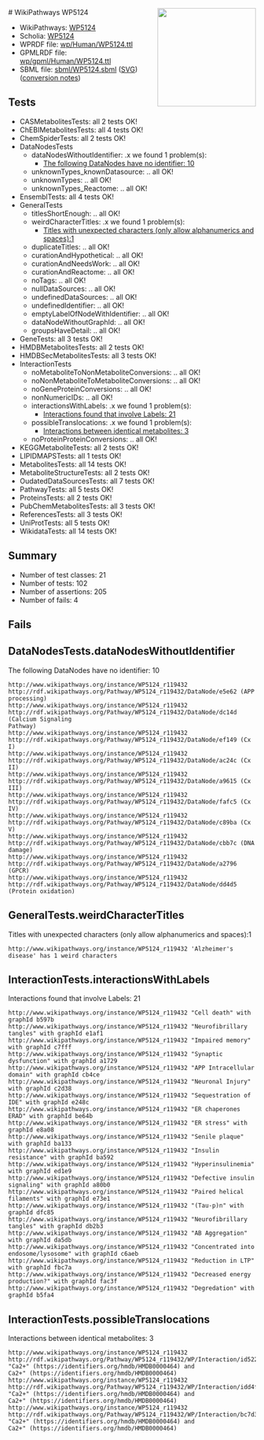 <img style="float: right; width: 200px" src="../logo.png" />
# WikiPathways WP5124

* WikiPathways: [WP5124](https://identifiers.org/wikipathways:WP5124)
* Scholia: [WP5124](https://scholia.toolforge.org/wikipathways/WP5124)
* WPRDF file: [wp/Human/WP5124.ttl](../wp/Human/WP5124.ttl)
* GPMLRDF file: [wp/gpml/Human/WP5124.ttl](../wp/gpml/Human/WP5124.ttl)
* SBML file: [sbml/WP5124.sbml](../sbml/WP5124.sbml) ([SVG](../sbml/WP5124.svg)) ([conversion notes](../sbml/WP5124.txt))

## Tests
* CASMetabolitesTests: all 2 tests OK!
* ChEBIMetabolitesTests: all 4 tests OK!
* ChemSpiderTests: all 2 tests OK!
* DataNodesTests
    * dataNodesWithoutIdentifier: .x we found 1 problem(s):
        * [The following DataNodes have no identifier: 10](#8792c490)
    * unknownTypes_knownDatasource: .. all OK!
    * unknownTypes: .. all OK!
    * unknownTypes_Reactome: .. all OK!
* EnsemblTests: all 4 tests OK!
* GeneralTests
    * titlesShortEnough: .. all OK!
    * weirdCharacterTitles: .x we found 1 problem(s):
        * [Titles with unexpected characters (only allow alphanumerics and spaces):1](#fda87b3f)
    * duplicateTitles: .. all OK!
    * curationAndHypothetical: .. all OK!
    * curationAndNeedsWork: .. all OK!
    * curationAndReactome: .. all OK!
    * noTags: .. all OK!
    * nullDataSources: .. all OK!
    * undefinedDataSources: .. all OK!
    * undefinedIdentifier: .. all OK!
    * emptyLabelOfNodeWithIdentifier: .. all OK!
    * dataNodeWithoutGraphId: .. all OK!
    * groupsHaveDetail: .. all OK!
* GeneTests: all 3 tests OK!
* HMDBMetabolitesTests: all 2 tests OK!
* HMDBSecMetabolitesTests: all 3 tests OK!
* InteractionTests
    * noMetaboliteToNonMetaboliteConversions: .. all OK!
    * noNonMetaboliteToMetaboliteConversions: .. all OK!
    * noGeneProteinConversions: .. all OK!
    * nonNumericIDs: .. all OK!
    * interactionsWithLabels: .x we found 1 problem(s):
        * [Interactions found that involve Labels: 21](#fe97a8d8)
    * possibleTranslocations: .x we found 1 problem(s):
        * [Interactions between identical metabolites: 3](#d59038c6)
    * noProteinProteinConversions: .. all OK!
* KEGGMetaboliteTests: all 2 tests OK!
* LIPIDMAPSTests: all 1 tests OK!
* MetabolitesTests: all 14 tests OK!
* MetaboliteStructureTests: all 2 tests OK!
* OudatedDataSourcesTests: all 7 tests OK!
* PathwayTests: all 5 tests OK!
* ProteinsTests: all 2 tests OK!
* PubChemMetabolitesTests: all 3 tests OK!
* ReferencesTests: all 3 tests OK!
* UniProtTests: all 5 tests OK!
* WikidataTests: all 14 tests OK!


## Summary

* Number of test classes: 21
* Number of tests: 102
* Number of assertions: 205
* Number of fails: 4

## Fails

<a name="8792c490" />

## DataNodesTests.dataNodesWithoutIdentifier

The following DataNodes have no identifier: 10
```
http://www.wikipathways.org/instance/WP5124_r119432 http://rdf.wikipathways.org/Pathway/WP5124_r119432/DataNode/e5e62 (APP processing)
http://www.wikipathways.org/instance/WP5124_r119432 http://rdf.wikipathways.org/Pathway/WP5124_r119432/DataNode/dc14d (Calcium Signaling 
Pathway)
http://www.wikipathways.org/instance/WP5124_r119432 http://rdf.wikipathways.org/Pathway/WP5124_r119432/DataNode/ef149 (Cx I)
http://www.wikipathways.org/instance/WP5124_r119432 http://rdf.wikipathways.org/Pathway/WP5124_r119432/DataNode/ac24c (Cx II)
http://www.wikipathways.org/instance/WP5124_r119432 http://rdf.wikipathways.org/Pathway/WP5124_r119432/DataNode/a9615 (Cx III)
http://www.wikipathways.org/instance/WP5124_r119432 http://rdf.wikipathways.org/Pathway/WP5124_r119432/DataNode/fafc5 (Cx IV)
http://www.wikipathways.org/instance/WP5124_r119432 http://rdf.wikipathways.org/Pathway/WP5124_r119432/DataNode/c89ba (Cx V)
http://www.wikipathways.org/instance/WP5124_r119432 http://rdf.wikipathways.org/Pathway/WP5124_r119432/DataNode/cbb7c (DNA damage)
http://www.wikipathways.org/instance/WP5124_r119432 http://rdf.wikipathways.org/Pathway/WP5124_r119432/DataNode/a2796 (GPCR)
http://www.wikipathways.org/instance/WP5124_r119432 http://rdf.wikipathways.org/Pathway/WP5124_r119432/DataNode/dd4d5 (Protein oxidation)
```

<a name="fda87b3f" />

## GeneralTests.weirdCharacterTitles

Titles with unexpected characters (only allow alphanumerics and spaces):1
```
http://www.wikipathways.org/instance/WP5124_r119432 'Alzheimer's disease' has 1 weird characters
```

<a name="fe97a8d8" />

## InteractionTests.interactionsWithLabels

Interactions found that involve Labels: 21
```
http://www.wikipathways.org/instance/WP5124_r119432 "Cell death" with graphId b597b
http://www.wikipathways.org/instance/WP5124_r119432 "Neurofibrillary
tangles" with graphId e1af1
http://www.wikipathways.org/instance/WP5124_r119432 "Impaired memory" with graphId c7fff
http://www.wikipathways.org/instance/WP5124_r119432 "Synaptic dysfunction" with graphId a1729
http://www.wikipathways.org/instance/WP5124_r119432 "APP Intracellular 
domain" with graphId cb4ce
http://www.wikipathways.org/instance/WP5124_r119432 "Neuronal Injury" with graphId c2d38
http://www.wikipathways.org/instance/WP5124_r119432 "Sequestration of 
IDE" with graphId e248c
http://www.wikipathways.org/instance/WP5124_r119432 "ER chaperones
ERAD" with graphId be64b
http://www.wikipathways.org/instance/WP5124_r119432 "ER stress" with graphId e8a08
http://www.wikipathways.org/instance/WP5124_r119432 "Senile plaque" with graphId ba133
http://www.wikipathways.org/instance/WP5124_r119432 "Insulin resistance" with graphId ba592
http://www.wikipathways.org/instance/WP5124_r119432 "Hyperinsulinemia" with graphId ed1e9
http://www.wikipathways.org/instance/WP5124_r119432 "Defective insulin 
signaling" with graphId a80b0
http://www.wikipathways.org/instance/WP5124_r119432 "Paired helical 
filaments" with graphId e73e1
http://www.wikipathways.org/instance/WP5124_r119432 "(Tau-p)n" with graphId dfc85
http://www.wikipathways.org/instance/WP5124_r119432 "Neurofibrillary 
tangles" with graphId db2b3
http://www.wikipathways.org/instance/WP5124_r119432 "AB Aggregation" with graphId da5db
http://www.wikipathways.org/instance/WP5124_r119432 "Concentrated into
endosome/lysosome" with graphId c6aeb
http://www.wikipathways.org/instance/WP5124_r119432 "Reduction in LTP" with graphId fbc7a
http://www.wikipathways.org/instance/WP5124_r119432 "Decreased energy 
production?" with graphId fac3f
http://www.wikipathways.org/instance/WP5124_r119432 "Degredation" with graphId b5fa4
```

<a name="d59038c6" />

## InteractionTests.possibleTranslocations

Interactions between identical metabolites: 3
```
http://www.wikipathways.org/instance/WP5124_r119432 http://rdf.wikipathways.org/Pathway/WP5124_r119432/WP/Interaction/id5225f92c "Ca2+" (https://identifiers.org/hmdb/HMDB0000464) and 
Ca2+" (https://identifiers.org/hmdb/HMDB0000464)
http://www.wikipathways.org/instance/WP5124_r119432 http://rdf.wikipathways.org/Pathway/WP5124_r119432/WP/Interaction/idd4f5d70a "Ca2+" (https://identifiers.org/hmdb/HMDB0000464) and 
Ca2+" (https://identifiers.org/hmdb/HMDB0000464)
http://www.wikipathways.org/instance/WP5124_r119432 http://rdf.wikipathways.org/Pathway/WP5124_r119432/WP/Interaction/bc7d3 "Ca2+" (https://identifiers.org/hmdb/HMDB0000464) and 
Ca2+" (https://identifiers.org/hmdb/HMDB0000464)
```

